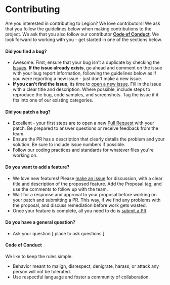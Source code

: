 # Contributing

Are you interested in contributing to Legion? We love contributors! We ask that you follow the guidelines below when making contributions to the project. We ask that you also follow our contributor [**Code of Conduct**](#code-of-conduct). We look forward to working with you - get started in one of the sections below.



#### Did you find a bug?

* Awesome. First, ensure that your bug isn't a duplicate by checking the [Issues](https://github.com/GoVanguard/legion/issues). **If the issue already exists**, go ahead and comment on the issue with your bug report information, following the guidelines below as if you were reporting a new issue - just don't make a new issue.
* **If you can't find the issue**, its time to [open a new issue](https://github.com/GoVanguard/legion/issues/new). Fill in the issue with a clear title and description. Where possible, include steps to reproduce the bug, code samples, and screenshots. Tag the issue if it fits into one of our existing categories.



#### Did you patch a bug?

* Excellent - your first steps are to open a new [Pull Request](https://github.com/GoVanguard/legion/pulls) with your patch. Be prepared to answer questions or receive feedback from the team.
* Ensure the PR has a description that clearly details the problem and your solution. Be sure to include issue numbers if possible.
* Follow our coding practices and standards for whatever files you're working on.



#### Do you want to add a feature?

* We love new features! Please [make an issue](https://github.com/GoVanguard/legion/issues/new) for discussion, with a clear title and description of the proposed feature. Add the Proposal tag, and use the comments to follow up with the team.
* Wait for a response and approval to your proposal before working on your patch and submitting a PR. This way, if we find any problems with the proposal, and discuss remediation before work gets wasted.
* Once your feature is complete, all you need to do is [submit a PR](https://github.com/GoVanguard/legion/pulls). 



#### Do you have a general question?

* Ask your question [ place to ask questions ]



#### Code of Conduct

We like to keep the rules simple. 

* Behavior meant to malign, disrespect, denigrate, harass, or attack any person will not be tolerated.
* Use respectful language and foster a community of collaboration.

